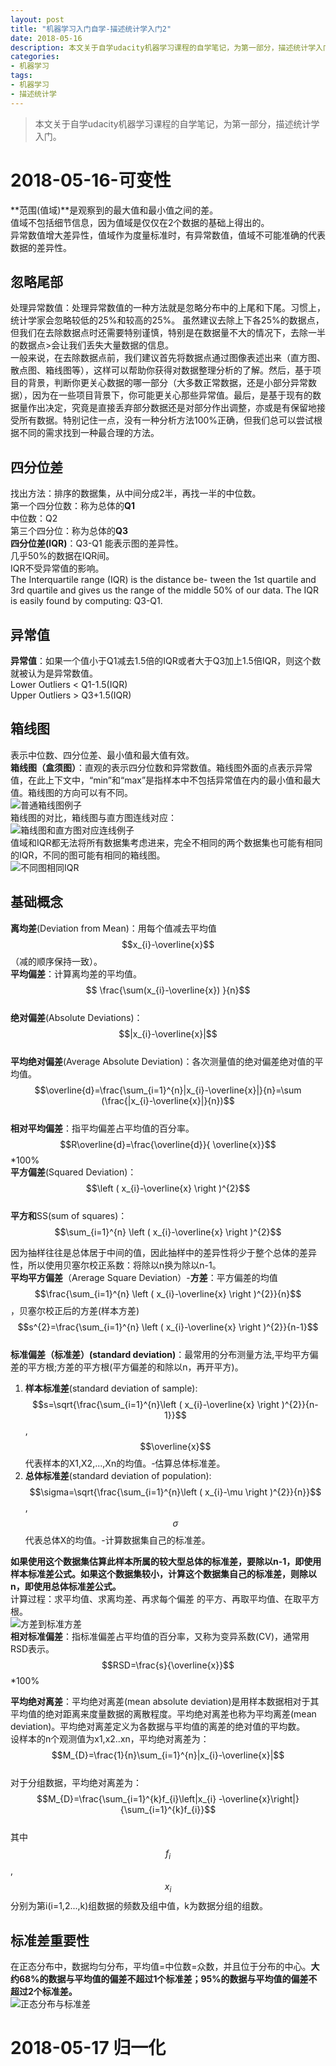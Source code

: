 ```yaml
---
layout: post
title: "机器学习入门自学-描述统计学入门2"
date: 2018-05-16
description: 本文关于自学udacity机器学习课程的自学笔记，为第一部分，描述统计学入门。
categories:
- 机器学习
tags:
- 机器学习
- 描述统计学
---
```

> 本文关于自学udacity机器学习课程的自学笔记，为第一部分，描述统计学入门。  
  
# 2018-05-16-可变性  
**范围(值域)**是观察到的最大值和最小值之间的差。  
值域不包括细节信息，因为值域是仅仅在2个数据的基础上得出的。  
异常数值增大差异性，值域作为度量标准时，有异常数值，值域不可能准确的代表数据的差异性。  
  
## 忽略尾部  
处理异常数值：处理异常数值的一种方法就是忽略分布中的上尾和下尾。习惯上，统计学家会忽略较低的25%和较高的25%。
虽然建议去除上下各25%的数据点，但我们在去除数据点时还需要特别谨慎，特别是在数据量不大的情况下，去除一半的数据点>会让我们丢失大量数据的信息。  
一般来说，在去除数据点前，我们建议首先将数据点通过图像表述出来（直方图、散点图、箱线图等），这样可以帮助你获得对数据整理分析的了解。然后，基于项目的背景，判断你更关心数据的哪一部分（大多数正常数据，还是小部分异常数据），因为在一些项目背景下，你可能更关心那些异常值。最后，是基于现有的数据量作出决定，究竟是直接丢弃部分数据还是对部分作出调整，亦或是有保留地接受所有数据。特别记住一点，没有一种分析方法100%正确，但我们总可以尝试根据不同的需求找到一种最合理的方法。  
  
## 四分位差  
找出方法：排序的数据集，从中间分成2半，再找一半的中位数。  
第一个四分位数：称为总体的**Q1**  
中位数：Q2  
第三个四分位：称为总体的**Q3**  
**四分位差(IQR)**：Q3-Q1 能表示图的差异性。  
几乎50%的数据在IQR间。  
IQR不受异常值的影响。  
The Interquartile range (IQR) is the distance be- tween the 1st quartile and 3rd quartile and gives us the range of the middle 50% of our data. The IQR is easily found by computing: Q3-Q1.  
  
## 异常值  
**异常值**：如果一个值小于Q1减去1.5倍的IQR或者大于Q3加上1.5倍IQR，则这个数就被认为是异常数值。  
Lower Outliers < Q1-1.5(IQR)  
Upper Outliers > Q3+1.5(IQR)  
  
## 箱线图  
表示中位数、四分位差、最小值和最大值有效。  
**箱线图（盒须图）**：直观的表示四分位数和异常数值。箱线图外面的点表示异常值，在此上下文中，“min”和“max”是指样本中不包括异常值在内的最小值和最大值。箱线图的方向可以有不同。  
![普通箱线图例子](https://github.com/leafming/bak/blob/master/images/machineLearning/2018-05-16-箱线图.png?raw=true)  
箱线图的对比，箱线图与直方图连线对应：  
![箱线图和直方图对应连线例子](https://github.com/leafming/bak/blob/master/images/machineLearning/2018-05-16-箱线图与分布图连线对应.png?raw=true)  
值域和IQR都无法将所有数据集考虑进来，完全不相同的两个数据集也可能有相同的IQR，不同的图可能有相同的箱线图。  
![不同图相同IQR](https://github.com/leafming/bak/blob/master/images/machineLearning/2018-05-16-不同图IQR相同.png?raw=true)  
  
## 基础概念  
**离均差**(Deviation from Mean)：用每个值减去平均值 $$x_{i}-\overline{x}$$ （减的顺序保持一致）。  
**平均偏差**：计算离均差的平均值。$$ \frac{\sum(x_{i}-\overline{x}) }{n}$$  
**绝对偏差**(Absolute Deviations)：$$|x_{i}-\overline{x}|$$  
**平均绝对偏差**(Average Absolute Deviation)：各次测量值的绝对偏差绝对值的平均值。 $$\overline{d}=\frac{\sum_{i=1}^{n}|x_{i}-\overline{x}|}{n}=\sum (\frac{|x_{i}-\overline{x}|}{n})$$  
**相对平均偏差**：指平均偏差占平均值的百分率。$$R\overline{d}=\frac{\overline{d}}{ \overline{x}}$$*100%  
**平方偏差**(Squared Deviation)：$$\left ( x_{i}-\overline{x} \right )^{2}$$  
**平方和**SS(sum of squares)：$$\sum_{i=1}^{n} \left ( x_{i}-\overline{x} \right )^{2}$$  
  
因为抽样往往是总体居于中间的值，因此抽样中的差异性将少于整个总体的差异性，所以使用贝塞尔校正系数：将除以n换为除以n-1。  
**平均平方偏差**（Arerage Square Deviation）-**方差**：平方偏差的均值 $$\frac{\sum_{i=1}^{n} \left ( x_{i}-\overline{x} \right )^{2}}{n}$$，贝塞尔校正后的方差(样本方差)$$s^{2}=\frac{\sum_{i=1}^{n} \left ( x_{i}-\overline{x} \right )^{2}}{n-1}$$  
**标准偏差（标准差）(standard deviation)**：最常用的分布测量方法,平均平方偏差的平方根;方差的平方根(平方偏差的和除以n，再开平方)。  
1. **样本标准差**(standard deviation of sample): $$s=\sqrt{\frac{\sum_{i=1}^{n}\left ( x_{i}-\overline{x} \right )^{2}}{n-1}}$$,$$\overline{x}$$代表样本的X1,X2,...,Xn的均值。-估算总体标准差。  
2. **总体标准差**(standard deviation of population): $$\sigma=\sqrt{\frac{\sum_{i=1}^{n}\left ( x_{i}-\mu \right )^{2}}{n}}$$,$$\sigma$$代表总体X的均值。-计算数据集自己的标准差。  
  
**如果使用这个数据集估算此样本所属的较大型总体的标准差，要除以n-1，即使用样本标准差公式。如果这个数据集较小，计算这个数据集自己的标准差，则除以n，即使用总体标准差公式。**  
计算过程：求平均值、求离均差、再求每个偏差
的平方、再取平均值、在取平方根。    
![方差到标准方差](https://github.com/leafming/bak/blob/master/images/machineLearning/2018-05-16-方差到标准方差.png?raw=true)   
**相对标准偏差**：指标准偏差占平均值的百分率，又称为变异系数(CV)，通常用RSD表示。$$RSD=\frac{s}{\overline{x}}$$*100%  
  
**平均绝对离差**：平均绝对离差(mean absolute deviation)是用样本数据相对于其平均值的绝对距离来度量数据的离散程度。平均绝对离差也称为平均离差(mean deviation)。平均绝对离差定义为各数据与平均值的离差的绝对值的平均数。  
设样本的n个观测值为x1,x2..xn，平均绝对离差为：  
$$M_{D}=\frac{1}{n}\sum_{i=1}^{n}|x_{i}-\overline{x}|$$  
对于分组数据，平均绝对离差为：  
$$M_{D}=\frac{\sum_{i=1}^{k}f_{i}\left|x_{i} -\overline{x}\right|}{\sum_{i=1}^{k}f_{i}}$$  
其中$$f_{i}$$,$$x_{i}$$分别为第i(i=1,2...,k)组数据的频数及组中值，k为数据分组的组数。  
  
## 标准差重要性  
在正态分布中，数据均匀分布，平均值=中位数=众数，并且位于分布的中心。**大约68%的数据与平均值的偏差不超过1个标准差；95%的数据与平均值的偏差不超过2个标准差。**  
![正态分布与标准差](https://github.com/leafming/bak/blob/master/images/machineLearning/2018-05-17-正态分布与标准差.png?raw=true)   
  
# 2018-05-17 归一化  
  
  
  
  
  
  

